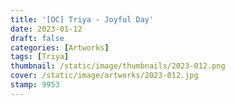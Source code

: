 ```yaml
---
title: '[OC] Triya - Joyful Day'
date: 2023-01-12
draft: false
categories: [Artworks]
tags: [Triya]
thumbnail: /static/image/thumbnails/2023-012.png
cover: /static/image/artworks/2023-012.jpg
stamp: 9953
---
```


